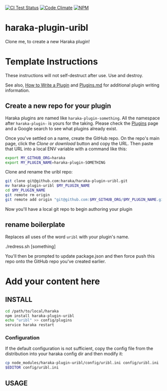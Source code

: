 [![CI Test Status][ci-img]][ci-url]
[![Code Climate][clim-img]][clim-url]
[![NPM][npm-img]][npm-url]

# haraka-plugin-uribl

Clone me, to create a new Haraka plugin!

# Template Instructions

These instructions will not self-destruct after use. Use and destroy.

See also, [How to Write a Plugin](https://github.com/haraka/Haraka/wiki/Write-a-Plugin) and [Plugins.md](https://github.com/haraka/Haraka/blob/master/docs/Plugins.md) for additional plugin writing information.

## Create a new repo for your plugin

Haraka plugins are named like `haraka-plugin-something`. All the namespace after `haraka-plugin-` is yours for the taking. Please check the [Plugins](https://github.com/haraka/Haraka/blob/master/Plugins.md) page and a Google search to see what plugins already exist.

Once you've settled on a name, create the GitHub repo. On the repo's main page, click the _Clone or download_ button and copy the URL. Then paste that URL into a local ENV variable with a command like this:

```sh
export MY_GITHUB_ORG=haraka
export MY_PLUGIN_NAME=haraka-plugin-SOMETHING
```

Clone and rename the uribl repo:

```sh
git clone git@github.com:haraka/haraka-plugin-uribl.git
mv haraka-plugin-uribl $MY_PLUGIN_NAME
cd $MY_PLUGIN_NAME
git remote rm origin
git remote add origin "git@github.com:$MY_GITHUB_ORG/$MY_PLUGIN_NAME.git"
```

Now you'll have a local git repo to begin authoring your plugin

## rename boilerplate

Replaces all uses of the word `uribl` with your plugin's name.

./redress.sh [something]

You'll then be prompted to update package.json and then force push this repo onto the GitHub repo you've created earlier.


# Add your content here

## INSTALL

```sh
cd /path/to/local/haraka
npm install haraka-plugin-uribl
echo "uribl" >> config/plugins
service haraka restart
```

### Configuration

If the default configuration is not sufficient, copy the config file from the distribution into your haraka config dir and then modify it:

```sh
cp node_modules/haraka-plugin-uribl/config/uribl.ini config/uribl.ini
$EDITOR config/uribl.ini
```

## USAGE


<!-- leave these buried at the bottom of the document -->
[ci-img]: https://github.com/haraka/haraka-plugin-uribl/actions/workflows/ci.yml/badge.svg
[ci-url]: https://github.com/haraka/haraka-plugin-uribl/actions/workflows/ci.yml
[clim-img]: https://codeclimate.com/github/haraka/haraka-plugin-uribl/badges/gpa.svg
[clim-url]: https://codeclimate.com/github/haraka/haraka-plugin-uribl
[npm-img]: https://nodei.co/npm/haraka-plugin-uribl.png
[npm-url]: https://www.npmjs.com/package/haraka-plugin-uribl

